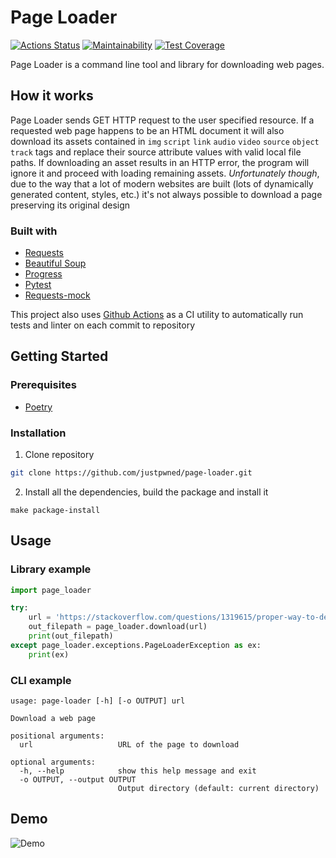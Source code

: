 # Page Loader

[![Actions Status](https://github.com/justpwned/python-project-lvl3/actions/workflows/ci.yml/badge.svg)](https://github.com/justpwned/python-project-lvl3/actions/workflows/ci.yml)
[![Maintainability](https://api.codeclimate.com/v1/badges/0432c15d9d2169c4f683/maintainability)](https://codeclimate.com/github/justpwned/python-project-lvl3/maintainability)
[![Test Coverage](https://api.codeclimate.com/v1/badges/0432c15d9d2169c4f683/test_coverage)](https://codeclimate.com/github/justpwned/python-project-lvl3/test_coverage)

Page Loader is a command line tool and library for downloading web pages.

## How it works

Page Loader sends GET HTTP request to the user specified resource. If a requested web page happens to be an HTML
document it will also download its assets contained in
```img``` ```script``` ```link``` ```audio``` ```video``` ```source``` ```object``` ```track``` tags and replace their
source attribute values with valid local file paths. If downloading an asset
results in an HTTP error, the program will ignore it and proceed with loading remaining assets.
*Unfortunately though*, due to the way that a lot of modern websites are built (lots of dynamically generated content,
styles, etc.)
it's not always possible to download a page preserving its original design

### Built with

- [Requests](https://docs.python-requests.org/en/master/)
- [Beautiful Soup](https://www.crummy.com/software/BeautifulSoup/bs4/doc/)
- [Progress](https://github.com/verigak/progress)
- [Pytest](https://docs.pytest.org/en/6.2.x/)
- [Requests-mock](https://github.com/jamielennox/requests-mock)

This project also uses [Github Actions](https://github.com/features/actions) as a CI utility to automatically run tests
and linter on each commit to repository

## Getting Started

### Prerequisites

- [Poetry](https://python-poetry.org/)

### Installation

1. Clone repository

```bash
git clone https://github.com/justpwned/page-loader.git
```

2. Install all the dependencies, build the package and install it

```
make package-install
```

## Usage

### Library example

```python
import page_loader

try:
    url = 'https://stackoverflow.com/questions/1319615/proper-way-to-declare-custom-exceptions-in-modern-python'
    out_filepath = page_loader.download(url)
    print(out_filepath)
except page_loader.exceptions.PageLoaderException as ex:
    print(ex)
```

### CLI example

```
usage: page-loader [-h] [-o OUTPUT] url

Download a web page

positional arguments:
  url                   URL of the page to download

optional arguments:
  -h, --help            show this help message and exit
  -o OUTPUT, --output OUTPUT
                        Output directory (default: current directory)
```

## Demo
![Demo](demo.gif)
